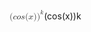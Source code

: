 <span class="katex"><span class="katex-mathml"><math xmlns="http://www.w3.org/1998/Math/MathML"><semantics><mrow><mo stretchy="false">(</mo><mi>c</mi><mi>o</mi><mi>s</mi><mo stretchy="false">(</mo><mi>x</mi><mo stretchy="false">)</mo><msup><mo stretchy="false">)</mo><mi>k</mi></msup></mrow><annotation encoding="application/x-tex">(cos(x))^k</annotation></semantics></math></span><span class="katex-html" aria-hidden="true"><span class="base"><span class="strut" style="height:1.099108em;vertical-align:-0.25em;"></span><span class="mopen">(</span><span class="mord mathnormal">c</span><span class="mord mathnormal">o</span><span class="mord mathnormal">s</span><span class="mopen">(</span><span class="mord mathnormal">x</span><span class="mclose">)</span><span class="mclose"><span class="mclose">)</span><span class="msupsub"><span class="vlist-t"><span class="vlist-r"><span class="vlist" style="height:0.849108em;"><span style="top:-3.063em;margin-right:0.05em;"><span class="pstrut" style="height:2.7em;"></span><span class="sizing reset-size6 size3 mtight"><span class="mord mathnormal mtight" style="margin-right:0.03148em;">k</span></span></span></span></span></span></span></span></span></span></span>